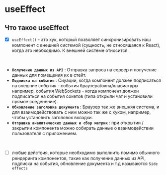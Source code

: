 # useEffect

<h2>Что такое useEffect</h2>

- [x] `useEffect()` - это хук, который позволяет синхронизировать наш компонент с внешней системой (сущность, не относящаяся к React), когда это необходимо. К внешней системе относится:

<br>

  + **`Получение данных из API`** : Отправка запроса на сервер и получение данных для помещения их в стейт.
  + **`Подписка на события`** : Сиуации, когда компонент должен подписаться на внешние события - события браузера/окна/клавиатуры например, события WebSockets - когда компонент должен подписаться на события сокетов (типа открыли чат и установили прямое соеденение).
  + **`Обновление заголовка документа`** : Браузер так же внешняя система, и для взаимодействовать с ним можно так же с хуком, например, чтобы установить заголовок вкладки.
  + **`Отправка аналитических данных и сбор метрик`** : при открытии / закрытии компонента можно собирать данные о взаимодействии пользователя с приложением.

<br>

  - [ ] любые действия, которые необходимо выполнить помимо обычного рендеринга компонентов, такие как получение данных из API, подписка на события, обновление документа и т.д называются `Side effects`
